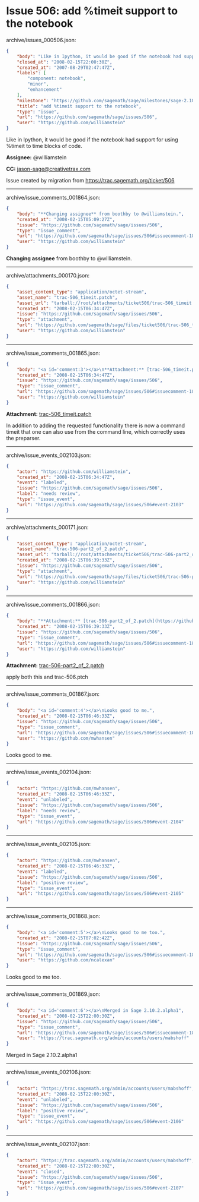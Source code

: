 # Issue 506: add %timeit support to the notebook

archive/issues_000506.json:
```json
{
    "body": "Like in Ipython, it would be good if the notebook had support for using %timeit to time\nblocks of code. \n\n**Assignee:** @williamstein\n\n**CC:**  jason-sage@creativetrax.com\n\nIssue created by migration from https://trac.sagemath.org/ticket/506\n\n",
    "closed_at": "2008-02-15T22:00:30Z",
    "created_at": "2007-08-29T02:47:47Z",
    "labels": [
        "component: notebook",
        "minor",
        "enhancement"
    ],
    "milestone": "https://github.com/sagemath/sage/milestones/sage-2.10.2",
    "title": "add %timeit support to the notebook",
    "type": "issue",
    "url": "https://github.com/sagemath/sage/issues/506",
    "user": "https://github.com/williamstein"
}
```
Like in Ipython, it would be good if the notebook had support for using %timeit to time
blocks of code. 

**Assignee:** @williamstein

**CC:**  jason-sage@creativetrax.com

Issue created by migration from https://trac.sagemath.org/ticket/506





---

archive/issue_comments_001864.json:
```json
{
    "body": "**Changing assignee** from boothby to @williamstein.",
    "created_at": "2008-02-15T05:09:27Z",
    "issue": "https://github.com/sagemath/sage/issues/506",
    "type": "issue_comment",
    "url": "https://github.com/sagemath/sage/issues/506#issuecomment-1864",
    "user": "https://github.com/williamstein"
}
```

**Changing assignee** from boothby to @williamstein.



---

archive/attachments_000170.json:
```json
{
    "asset_content_type": "application/octet-stream",
    "asset_name": "trac-506_timeit.patch",
    "asset_url": "tarball://root/attachments/ticket506/trac-506_timeit.patch",
    "created_at": "2008-02-15T06:34:47Z",
    "issue": "https://github.com/sagemath/sage/issues/506",
    "type": "attachment",
    "url": "https://github.com/sagemath/sage/files/ticket506/trac-506_timeit.patch",
    "user": "https://github.com/williamstein"
}
```



---

archive/issue_comments_001865.json:
```json
{
    "body": "<a id='comment:3'></a>\n**Attachment:** [trac-506_timeit.patch](https://github.com/sagemath/sage/files/ticket506/trac-506_timeit.patch)\n\nIn addition to adding the requested functionality there is now a command timeit that one can also use from the command line, which correctly uses the preparser.",
    "created_at": "2008-02-15T06:34:47Z",
    "issue": "https://github.com/sagemath/sage/issues/506",
    "type": "issue_comment",
    "url": "https://github.com/sagemath/sage/issues/506#issuecomment-1865",
    "user": "https://github.com/williamstein"
}
```

<a id='comment:3'></a>
**Attachment:** [trac-506_timeit.patch](https://github.com/sagemath/sage/files/ticket506/trac-506_timeit.patch)

In addition to adding the requested functionality there is now a command timeit that one can also use from the command line, which correctly uses the preparser.



---

archive/issue_events_002103.json:
```json
{
    "actor": "https://github.com/williamstein",
    "created_at": "2008-02-15T06:34:47Z",
    "event": "labeled",
    "issue": "https://github.com/sagemath/sage/issues/506",
    "label": "needs review",
    "type": "issue_event",
    "url": "https://github.com/sagemath/sage/issues/506#event-2103"
}
```



---

archive/attachments_000171.json:
```json
{
    "asset_content_type": "application/octet-stream",
    "asset_name": "trac-506-part2_of_2.patch",
    "asset_url": "tarball://root/attachments/ticket506/trac-506-part2_of_2.patch",
    "created_at": "2008-02-15T06:39:33Z",
    "issue": "https://github.com/sagemath/sage/issues/506",
    "type": "attachment",
    "url": "https://github.com/sagemath/sage/files/ticket506/trac-506-part2_of_2.patch",
    "user": "https://github.com/williamstein"
}
```



---

archive/issue_comments_001866.json:
```json
{
    "body": "**Attachment:** [trac-506-part2_of_2.patch](https://github.com/sagemath/sage/files/ticket506/trac-506-part2_of_2.patch)\n\napply both this and trac-506.ptch",
    "created_at": "2008-02-15T06:39:33Z",
    "issue": "https://github.com/sagemath/sage/issues/506",
    "type": "issue_comment",
    "url": "https://github.com/sagemath/sage/issues/506#issuecomment-1866",
    "user": "https://github.com/williamstein"
}
```

**Attachment:** [trac-506-part2_of_2.patch](https://github.com/sagemath/sage/files/ticket506/trac-506-part2_of_2.patch)

apply both this and trac-506.ptch



---

archive/issue_comments_001867.json:
```json
{
    "body": "<a id='comment:4'></a>\nLooks good to me.",
    "created_at": "2008-02-15T06:46:33Z",
    "issue": "https://github.com/sagemath/sage/issues/506",
    "type": "issue_comment",
    "url": "https://github.com/sagemath/sage/issues/506#issuecomment-1867",
    "user": "https://github.com/mwhansen"
}
```

<a id='comment:4'></a>
Looks good to me.



---

archive/issue_events_002104.json:
```json
{
    "actor": "https://github.com/mwhansen",
    "created_at": "2008-02-15T06:46:33Z",
    "event": "unlabeled",
    "issue": "https://github.com/sagemath/sage/issues/506",
    "label": "needs review",
    "type": "issue_event",
    "url": "https://github.com/sagemath/sage/issues/506#event-2104"
}
```



---

archive/issue_events_002105.json:
```json
{
    "actor": "https://github.com/mwhansen",
    "created_at": "2008-02-15T06:46:33Z",
    "event": "labeled",
    "issue": "https://github.com/sagemath/sage/issues/506",
    "label": "positive review",
    "type": "issue_event",
    "url": "https://github.com/sagemath/sage/issues/506#event-2105"
}
```



---

archive/issue_comments_001868.json:
```json
{
    "body": "<a id='comment:5'></a>\nLooks good to me too.",
    "created_at": "2008-02-15T07:02:42Z",
    "issue": "https://github.com/sagemath/sage/issues/506",
    "type": "issue_comment",
    "url": "https://github.com/sagemath/sage/issues/506#issuecomment-1868",
    "user": "https://github.com/ncalexan"
}
```

<a id='comment:5'></a>
Looks good to me too.



---

archive/issue_comments_001869.json:
```json
{
    "body": "<a id='comment:6'></a>\nMerged in Sage 2.10.2.alpha1",
    "created_at": "2008-02-15T22:00:30Z",
    "issue": "https://github.com/sagemath/sage/issues/506",
    "type": "issue_comment",
    "url": "https://github.com/sagemath/sage/issues/506#issuecomment-1869",
    "user": "https://trac.sagemath.org/admin/accounts/users/mabshoff"
}
```

<a id='comment:6'></a>
Merged in Sage 2.10.2.alpha1



---

archive/issue_events_002106.json:
```json
{
    "actor": "https://trac.sagemath.org/admin/accounts/users/mabshoff",
    "created_at": "2008-02-15T22:00:30Z",
    "event": "unlabeled",
    "issue": "https://github.com/sagemath/sage/issues/506",
    "label": "positive review",
    "type": "issue_event",
    "url": "https://github.com/sagemath/sage/issues/506#event-2106"
}
```



---

archive/issue_events_002107.json:
```json
{
    "actor": "https://trac.sagemath.org/admin/accounts/users/mabshoff",
    "created_at": "2008-02-15T22:00:30Z",
    "event": "closed",
    "issue": "https://github.com/sagemath/sage/issues/506",
    "type": "issue_event",
    "url": "https://github.com/sagemath/sage/issues/506#event-2107"
}
```
